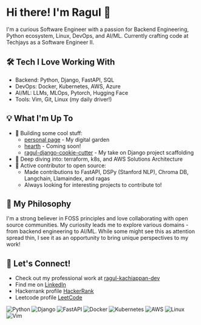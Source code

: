 # Hi there! I'm Ragul 👋

I'm a curious Software Engineer with a passion for Backend Engineering, Python ecosystem, Linux, DevOps, and AI/ML. Currently crafting code at Techjays as a Software Engineer II.

## 🛠 Tech I Love Working With
- Backend: Python, Django, FastAPI, SQL
- DevOps: Docker, Kubernetes, AWS, Azure
- AI/ML: LLMs, MLOps, Pytorch, Hugging Face
- Tools: Vim, Git, Linux (my daily driver!)

## 💡 What I'm Up To
- 🔭 Building some cool stuff:
  - [personal page](https://ragulk.com) - My digital garden
  - [hearth](https://github.com/hearth) - Coming soon!
  - [ragul-django-cookie-cutter](https://github.com/ragul-django-cookie-cutter) - My take on Django project scaffolding
- 🌱 Deep diving into: terraform, k8s, and AWS Solutions Architecture
- 🤝 Active contributor to open source:
  - Made contributions to FastAPI, DSPy (Stanford NLP), Chroma DB, Langchain, Llamaindex, and ragas
  - Always looking for interesting projects to contribute to!

## 🎯 My Philosophy
I'm a strong believer in FOSS principles and love collaborating with open source communities. My curiosity leads me to explore various domains - from backend engineering to AI/ML. While some might see this as attention spread thin, I see it as an opportunity to bring unique perspectives to my work!

## 🔗 Let's Connect!
- Check out my professional work at [ragul-kachiappan-dev](https://github.com/ragul-kachiappan-dev)
- Find me on [LinkedIn](https://www.linkedin.com/in/ragul-kachiappan/)
- Hackerrank profile [HackerRank](https://www.hackerrank.com/rahul_kachiappan)
- Leetcode profile [LeetCode](https://leetcode.com/u/ragul_kachiappan/)

![Python](https://img.shields.io/badge/-Python-3776AB?style=flat&logo=Python&logoColor=white)
![Django](https://img.shields.io/badge/-Django-092E20?style=flat&logo=Django&logoColor=white)
![FastAPI](https://img.shields.io/badge/-FastAPI-009688?style=flat&logo=FastAPI&logoColor=white)
![Docker](https://img.shields.io/badge/-Docker-2496ED?style=flat&logo=Docker&logoColor=white)
![Kubernetes](https://img.shields.io/badge/-Kubernetes-326CE5?style=flat&logo=Kubernetes&logoColor=white)
![AWS](https://img.shields.io/badge/-AWS-232F3E?style=flat&logo=Amazon-AWS&logoColor=white)
![Linux](https://img.shields.io/badge/-Linux-FCC624?style=flat&logo=Linux&logoColor=black)
![Vim](https://img.shields.io/badge/-Vim-019733?style=flat&logo=Vim&logoColor=white)
